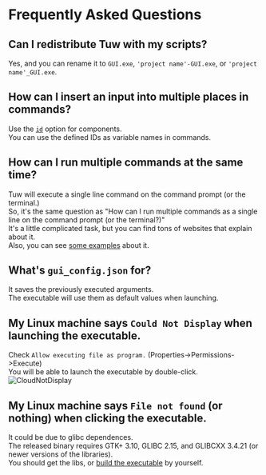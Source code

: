 # Frequently Asked Questions

## Can I redistribute Tuw with my scripts?

Yes, and you can rename it to `GUI.exe`, `'project name'-GUI.exe`, or `'project name'_GUI.exe`.  

## How can I insert an input into multiple places in commands?

Use the [`id`](../examples/comp_options/id/) option for components.  
You can use the defined IDs as variable names in commands.  

## How can I run multiple commands at the same time?

Tuw will execute a single line command on the command prompt (or the terminal.)  
So, it's the same question as "How can I run multiple commands as a single line on the command prompt (or the terminal?)"  
It's a little complicated task, but you can find tons of websites that explain about it.  
Also, you can see [some examples](../examples/tips/multi_lines/) about it.

## What's `gui_config.json` for?

It saves the previously executed arguments.  
The executable will use them as default values when launching.  

## My Linux machine says `Could Not Display` when launching the executable.

Check `Allow executing file as program.` (Properties->Permissions->Execute)  
You will be able to launch the executable by double-click.  
![CloudNotDisplay](https://github.com/matyalatte/tuw/assets/69258547/ecf995a6-cc75-4ba6-a253-ad2104f2e2c9)  

## My Linux machine says `File not found` (or nothing) when clicking the executable.

It could be due to glibc dependences.  
The released binary requires GTK+ 3.10, GLIBC 2.15, and GLIBCXX 3.4.21 (or newer versions of the libraries).  
You should get the libs, or [build the executable](./Building.md) by yourself.  
